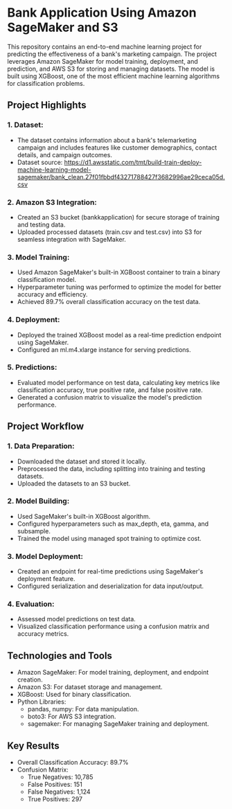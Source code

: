 # Bank Application Using Amazon SageMaker and S3

This repository contains an end-to-end machine learning project for predicting the effectiveness of a bank's marketing campaign. The project leverages Amazon SageMaker for model training, deployment, and prediction, and AWS S3 for storing and managing datasets. The model is built using XGBoost, one of the most efficient machine learning algorithms for classification problems.

## Project Highlights
### 1. Dataset: 
* The dataset contains information about a bank's telemarketing campaign and includes features like customer demographics, contact details, and campaign outcomes.
* Dataset source: https://d1.awsstatic.com/tmt/build-train-deploy-machine-learning-model-sagemaker/bank_clean.27f01fbbdf43271788427f3682996ae29ceca05d.csv
### 2. Amazon S3 Integration:
* Created an S3 bucket (bankkapplication) for secure storage of training and testing data.
* Uploaded processed datasets (train.csv and test.csv) into S3 for seamless integration with SageMaker.
### 3. Model Training:
* Used Amazon SageMaker's built-in XGBoost container to train a binary classification model.
* Hyperparameter tuning was performed to optimize the model for better accuracy and efficiency.
* Achieved 89.7% overall classification accuracy on the test data.
### 4. Deployment:
* Deployed the trained XGBoost model as a real-time prediction endpoint using SageMaker.
* Configured an ml.m4.xlarge instance for serving predictions.
### 5. Predictions:
* Evaluated model performance on test data, calculating key metrics like classification accuracy, true positive rate, and false positive rate.
* Generated a confusion matrix to visualize the model's prediction performance.

## Project Workflow
### 1. Data Preparation:
* Downloaded the dataset and stored it locally.
* Preprocessed the data, including splitting into training and testing datasets.
* Uploaded the datasets to an S3 bucket.
### 2. Model Building:
* Used SageMaker's built-in XGBoost algorithm.
* Configured hyperparameters such as max_depth, eta, gamma, and subsample.
* Trained the model using managed spot training to optimize cost.
### 3. Model Deployment:
* Created an endpoint for real-time predictions using SageMaker's deployment feature.
* Configured serialization and deserialization for data input/output.
### 4. Evaluation:
* Assessed model predictions on test data.
* Visualized classification performance using a confusion matrix and accuracy metrics.

## Technologies and Tools
* Amazon SageMaker: For model training, deployment, and endpoint creation.
* Amazon S3: For dataset storage and management.
* XGBoost: Used for binary classification.
* Python Libraries:
  - pandas, numpy: For data manipulation.
  - boto3: For AWS S3 integration.
  - sagemaker: For managing SageMaker training and deployment.

## Key Results
* Overall Classification Accuracy: 89.7%
* Confusion Matrix:
  - True Negatives: 10,785
  - False Positives: 151
  - False Negatives: 1,124
  - True Positives: 297


